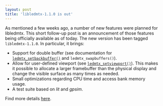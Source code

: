 ```yaml
---
layout: post
title: 'libledmtx-1.1.0 is out'
---
```


As mentioned a few weeks ago, a number of new features were planned for libledmtx.  This short follow-up post is an announcement of those features being officially available as of today.
The new version has been tagged `libledmtx-1.1.0`.  In particular, it brings:

- Support for double buffer (see documentation for [`ledmtx_setbackbuffer()`](https://github.com/jalopezg-git/libledmtx/blob/master/include/ledmtx_core.h#L191) and `ledmtx_swapbuffers()`).
- Allow for user-defined viewport (see [`ledmtx_setviewport()`](https://github.com/jalopezg-git/libledmtx/blob/master/include/ledmtx_core.h#L147)).  This makes it possible to allocate a larger framebuffer than the physical display and change the visible surface as many times as needed.
- Small optimizations regarding CPU time and access bank memory usage.
- A test suite based on _lit_ and _gpsim_.

Find more details [here](https://github.com/jalopezg-git/libledmtx).
